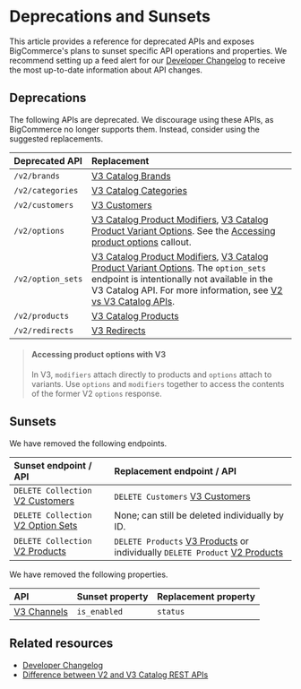 # Deprecations and Sunsets



This article provides a reference for deprecated APIs and exposes BigCommerce's plans to sunset specific API operations and properties. We recommend setting up a feed alert for our [Developer Changelog](/changelog) to receive the most up-to-date information about API changes.

## Deprecations

The following APIs are deprecated. We discourage using these APIs, as BigCommerce no longer supports them. Instead, consider using the suggested replacements.

| Deprecated API | Replacement |
|:---------------|:------------|
| `/v2/brands` | [V3 Catalog Brands](/api-reference/store-management/catalog/brands/getbrands) |
| `/v2/categories` | [V3 Catalog Categories](/api-reference/store-management/catalog/category/getcategories) |
| `/v2/customers` | [V3 Customers](/api-reference/store-management/customers-v3) |
|`/v2/options`| [V3 Catalog Product Modifiers](/api-reference/store-management/catalog/product-modifiers/getmodifiers), [V3 Catalog Product Variant Options](/api-reference/store-management/catalog/product-variant-options/getoptions). See the [Accessing product options](#accessing-product-options-with-V3) callout.  |
|`/v2/option_sets`| [V3 Catalog Product Modifiers](/api-reference/store-management/catalog/product-modifiers/getmodifiers), [V3 Catalog Product Variant Options](/api-reference/store-management/catalog/product-variant-options/getoptions). The `option_sets` endpoint is intentionally not available in the V3 Catalog API. For more information, see [V2 vs V3 Catalog APIs](/legacy/v2-products/v2-v3). |
|`/v2/products `| [V3 Catalog Products](/api-reference/store-management/catalog/products/getproducts) |
|`/v2/redirects`| [V3 Redirects](/api-reference/store-management/redirects) |


<!-- theme: info -->
> #### Accessing product options with V3
> In V3, `modifiers` attach directly to products and `options` attach to variants. Use `options` and `modifiers` together to access the contents of the former V2 `options` response.


## Sunsets

We have removed the following endpoints.

| Sunset endpoint / API | Replacement endpoint / API |
|:----------------------|:---------------------------|
| `DELETE Collection` [V2 Customers](/api-reference/store-management/customers-v2)  | `DELETE Customers` [V3 Customers](/api-reference/store-management/customers-v3/customers/customersdelete) |
| `DELETE Collection` [V2 Option Sets](/legacy/v2-catalog-products/v2-option-sets) | None; can still be deleted individually by ID. |
| `DELETE Collection` [V2 Products](/legacy/v2-catalog-products/v2-products) | `DELETE Products` [V3 Products](/api-reference/store-management/catalog/products/deleteproducts) or individually `DELETE Product` [V2 Products](/legacy/v2-catalog-products/v2-products#delete-a-product) |

We have removed the following properties.

| API | Sunset property | Replacement property |
|:----|:----------------|:---------------------|
[V3 Channels](/api-reference/store-management/channels/channels/listchannels) |`is_enabled` | `status` |

## Related resources 

* [Developer Changelog](/changelog)
* [Difference between V2 and V3 Catalog REST APIs](/api-docs/store-management/catalog/v2-vs-v3)
